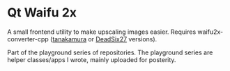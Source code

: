 Qt Waifu 2x
===

A small frontend utility to make upscaling images easier.  Requires
waifu2x-converter-cpp ([tanakamura] or [DeadSix27] versions).

Part of the playground series of repositories.  The playground series are
helper classes/apps I wrote, mainly uploaded for posterity.

[tanakamura]:https://github.com/tanakamura/waifu2x-converter-cpp
[DeadSix27]:https://github.com/DeadSix27/waifu2x-converter-cpp
